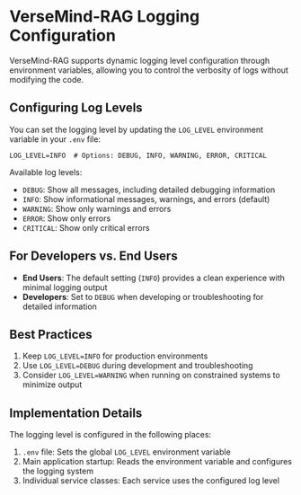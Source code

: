 # VerseMind-RAG Logging Configuration

VerseMind-RAG supports dynamic logging level configuration through environment variables, allowing you to control the verbosity of logs without modifying the code.

## Configuring Log Levels

You can set the logging level by updating the `LOG_LEVEL` environment variable in your `.env` file:

```
LOG_LEVEL=INFO  # Options: DEBUG, INFO, WARNING, ERROR, CRITICAL
```

Available log levels:

- `DEBUG`: Show all messages, including detailed debugging information
- `INFO`: Show informational messages, warnings, and errors (default)
- `WARNING`: Show only warnings and errors
- `ERROR`: Show only errors
- `CRITICAL`: Show only critical errors

## For Developers vs. End Users

- **End Users**: The default setting (`INFO`) provides a clean experience with minimal logging output
- **Developers**: Set to `DEBUG` when developing or troubleshooting for detailed information

## Best Practices

1. Keep `LOG_LEVEL=INFO` for production environments
2. Use `LOG_LEVEL=DEBUG` during development and troubleshooting
3. Consider `LOG_LEVEL=WARNING` when running on constrained systems to minimize output

## Implementation Details

The logging level is configured in the following places:

1. `.env` file: Sets the global `LOG_LEVEL` environment variable
2. Main application startup: Reads the environment variable and configures the logging system
3. Individual service classes: Each service uses the configured log level
